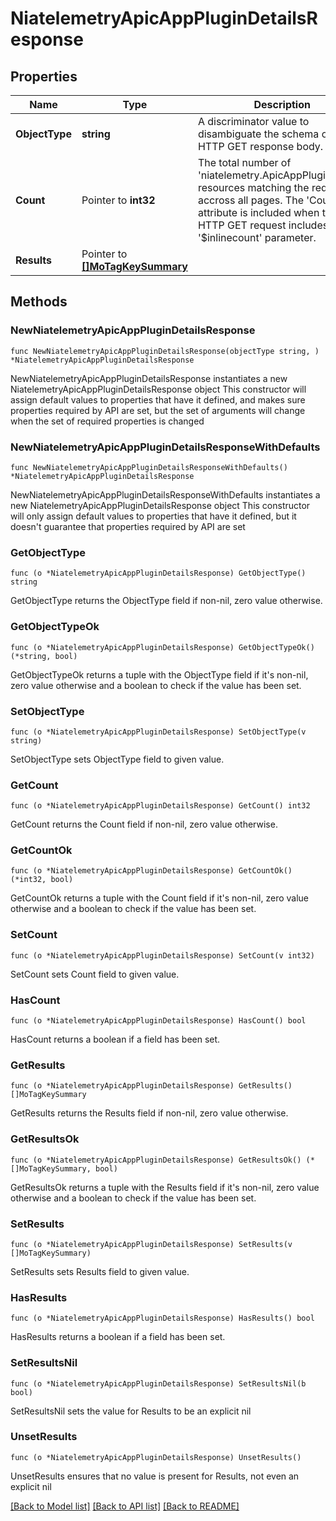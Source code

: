 # NiatelemetryApicAppPluginDetailsResponse

## Properties

Name | Type | Description | Notes
------------ | ------------- | ------------- | -------------
**ObjectType** | **string** | A discriminator value to disambiguate the schema of a HTTP GET response body. | 
**Count** | Pointer to **int32** | The total number of &#39;niatelemetry.ApicAppPluginDetails&#39; resources matching the request, accross all pages. The &#39;Count&#39; attribute is included when the HTTP GET request includes the &#39;$inlinecount&#39; parameter. | [optional] 
**Results** | Pointer to [**[]MoTagKeySummary**](MoTagKeySummary.md) |  | [optional] 

## Methods

### NewNiatelemetryApicAppPluginDetailsResponse

`func NewNiatelemetryApicAppPluginDetailsResponse(objectType string, ) *NiatelemetryApicAppPluginDetailsResponse`

NewNiatelemetryApicAppPluginDetailsResponse instantiates a new NiatelemetryApicAppPluginDetailsResponse object
This constructor will assign default values to properties that have it defined,
and makes sure properties required by API are set, but the set of arguments
will change when the set of required properties is changed

### NewNiatelemetryApicAppPluginDetailsResponseWithDefaults

`func NewNiatelemetryApicAppPluginDetailsResponseWithDefaults() *NiatelemetryApicAppPluginDetailsResponse`

NewNiatelemetryApicAppPluginDetailsResponseWithDefaults instantiates a new NiatelemetryApicAppPluginDetailsResponse object
This constructor will only assign default values to properties that have it defined,
but it doesn't guarantee that properties required by API are set

### GetObjectType

`func (o *NiatelemetryApicAppPluginDetailsResponse) GetObjectType() string`

GetObjectType returns the ObjectType field if non-nil, zero value otherwise.

### GetObjectTypeOk

`func (o *NiatelemetryApicAppPluginDetailsResponse) GetObjectTypeOk() (*string, bool)`

GetObjectTypeOk returns a tuple with the ObjectType field if it's non-nil, zero value otherwise
and a boolean to check if the value has been set.

### SetObjectType

`func (o *NiatelemetryApicAppPluginDetailsResponse) SetObjectType(v string)`

SetObjectType sets ObjectType field to given value.


### GetCount

`func (o *NiatelemetryApicAppPluginDetailsResponse) GetCount() int32`

GetCount returns the Count field if non-nil, zero value otherwise.

### GetCountOk

`func (o *NiatelemetryApicAppPluginDetailsResponse) GetCountOk() (*int32, bool)`

GetCountOk returns a tuple with the Count field if it's non-nil, zero value otherwise
and a boolean to check if the value has been set.

### SetCount

`func (o *NiatelemetryApicAppPluginDetailsResponse) SetCount(v int32)`

SetCount sets Count field to given value.

### HasCount

`func (o *NiatelemetryApicAppPluginDetailsResponse) HasCount() bool`

HasCount returns a boolean if a field has been set.

### GetResults

`func (o *NiatelemetryApicAppPluginDetailsResponse) GetResults() []MoTagKeySummary`

GetResults returns the Results field if non-nil, zero value otherwise.

### GetResultsOk

`func (o *NiatelemetryApicAppPluginDetailsResponse) GetResultsOk() (*[]MoTagKeySummary, bool)`

GetResultsOk returns a tuple with the Results field if it's non-nil, zero value otherwise
and a boolean to check if the value has been set.

### SetResults

`func (o *NiatelemetryApicAppPluginDetailsResponse) SetResults(v []MoTagKeySummary)`

SetResults sets Results field to given value.

### HasResults

`func (o *NiatelemetryApicAppPluginDetailsResponse) HasResults() bool`

HasResults returns a boolean if a field has been set.

### SetResultsNil

`func (o *NiatelemetryApicAppPluginDetailsResponse) SetResultsNil(b bool)`

 SetResultsNil sets the value for Results to be an explicit nil

### UnsetResults
`func (o *NiatelemetryApicAppPluginDetailsResponse) UnsetResults()`

UnsetResults ensures that no value is present for Results, not even an explicit nil

[[Back to Model list]](../README.md#documentation-for-models) [[Back to API list]](../README.md#documentation-for-api-endpoints) [[Back to README]](../README.md)


